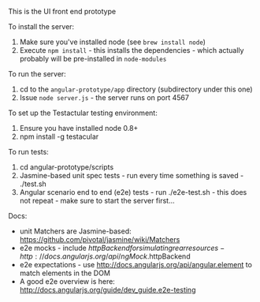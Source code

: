 This is the UI front end prototype

To install the server:

1. Make sure you've installed node (see `brew install node`)
2. Execute `npm install` - this installs the dependencies - which actually probably will be pre-installed in `node-modules`

To run the server:

1. cd to the `angular-prototype/app` directory (subdirectory under this one)
2. Issue `node server.js` - the server runs on port 4567

To set up the Testactular testing environment:

1. Ensure you have installed node 0.8+ 
2. npm install -g testacular

To run tests:

1. cd angular-prototype/scripts
2. Jasmine-based unit spec tests - run every time something is saved - ./test.sh
3. Angular scenario end to end (e2e) tests - run ./e2e-test.sh - this does not repeat - make sure to start the server first...

Docs:

*  unit Matchers are Jasmine-based:  https://github.com/pivotal/jasmine/wiki/Matchers
*  e2e mocks - include $httpBackend for simulating rear resources - http://docs.angularjs.org/api/ngMock.$httpBackend
*  e2e expectations - use http://docs.angularjs.org/api/angular.element to match elements in the DOM
*  A good e2e overview is here: http://docs.angularjs.org/guide/dev_guide.e2e-testing

